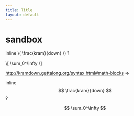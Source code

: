 ```yaml
---
title: Title
layout: default
---
```


sandbox
=======

inline \\( \frac{kram}{down} \\) ?

\\[ \sum_0^\infty \\]

http://kramdown.gettalong.org/syntax.html#math-blocks =>

inline $$ \frac{kram}{down} $$ ?

$$ \sum_0^\infty $$
